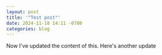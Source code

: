 ```yaml
---
layout: post
title: '"Test post"'
date: 2024-11-18 14:11 -0700
categories: blog
---
```

Now I've updated the content of this. Here's another update